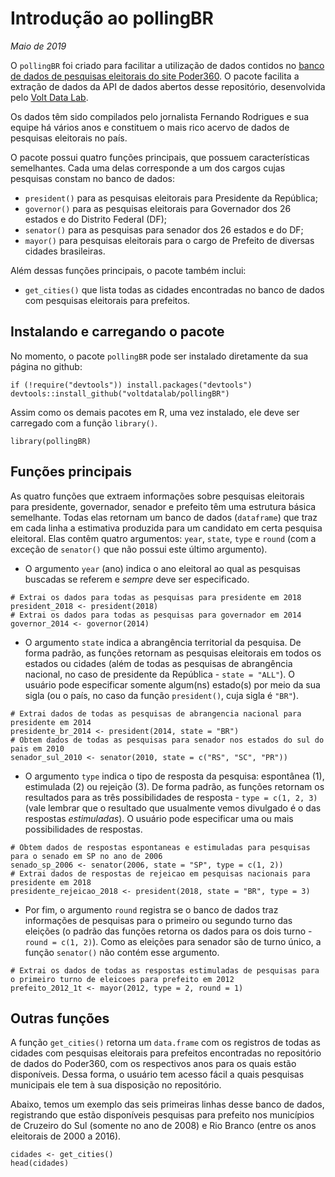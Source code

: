 # Introdução ao pollingBR

*Maio de 2019*

O `pollingBR` foi criado para facilitar a utilização de dados contidos no [banco de dados de pesquisas eleitorais do site Poder360](https://www.poder360.com.br/pesquisas-de-opiniao/api/). O pacote facilita a extração de dados da API de dados abertos desse repositório, desenvolvida pelo [Volt Data Lab](https://www.voltdata.info/).

Os dados têm sido compilados pelo jornalista Fernando Rodrigues e sua equipe há vários anos e constituem o mais rico acervo de dados de pesquisas eleitorais no país.

O pacote possui quatro funções principais, que possuem características semelhantes. Cada uma delas corresponde a um dos cargos cujas pesquisas constam no banco de dados:

* `president()` para as pesquisas eleitorais para Presidente da República;
* `governor()` para as pesquisas eleitorais para Governador dos 26 estados e do Distrito Federal (DF);
* `senator()` para as pesquisas para senador dos 26 estados e do DF;
* `mayor()` para pesquisas eleitorais para o cargo de Prefeito de diversas cidades brasileiras.

Além dessas funções principais, o pacote também inclui:

* `get_cities()` que lista todas as cidades encontradas no banco de dados com pesquisas eleitorais para prefeitos. 

## Instalando e carregando o pacote

No momento, o pacote `pollingBR` pode ser instalado diretamente da sua página no github:

```{r, eval = FALSE}
if (!require("devtools")) install.packages("devtools")
devtools::install_github("voltdatalab/pollingBR")
```

Assim como os demais pacotes em R, uma vez instalado, ele deve ser carregado com a função `library()`.

```{r, message=FALSE}
library(pollingBR)
```

## Funções principais

As quatro funções que extraem informações sobre pesquisas eleitorais para presidente, governador, senador e prefeito têm uma estrutura básica semelhante. Todas elas retornam um banco de dados (`dataframe`) que traz em cada linha a estimativa produzida para um candidato em certa pesquisa eleitoral.  Elas contêm quatro argumentos: `year`, `state`, `type` e `round` (com a exceção de `senator()` que não possui este último argumento).

* O argumento `year` (ano) indica o ano eleitoral ao qual as pesquisas buscadas se referem e *sempre* deve ser especificado.

```{r, message=FALSE}
# Extrai os dados para todas as pesquisas para presidente em 2018
president_2018 <- president(2018)
# Extrai os dados para todas as pesquisas para governador em 2014
governor_2014 <- governor(2014)
```

* O argumento `state` indica a abrangência territorial da pesquisa. De forma padrão, as funções retornam as pesquisas eleitorais em todos os estados ou cidades (além de todas as pesquisas de abrangência nacional, no caso de presidente da República - `state = "ALL"`). O usuário pode especificar somente algum(ns) estado(s) por meio da sua sigla (ou o país, no caso da função `president()`, cuja sigla é `"BR"`).

```{r, message=FALSE}
# Extrai dados de todas as pesquisas de abrangencia nacional para presidente em 2014
presidente_br_2014 <- president(2014, state = "BR")
# Obtem dados de todas as pesquisas para senador nos estados do sul do pais em 2010
senador_sul_2010 <- senator(2010, state = c("RS", "SC", "PR"))
```

* O argumento `type` indica o tipo de resposta da pesquisa: espontânea (1), estimulada (2) ou rejeição (3). De forma padrão, as funções retornam os resultados para as três possibilidades de resposta - `type = c(1, 2, 3)` (vale lembrar que o resultado que usualmente vemos divulgado é o das respostas *estimuladas*). O usuário pode especificar uma ou mais possibilidades de respostas.

```{r, message=FALSE}
# Obtem dados de respostas espontaneas e estimuladas para pesquisas para o senado em SP no ano de 2006
senado_sp_2006 <- senator(2006, state = "SP", type = c(1, 2))
# Extrai dados de respostas de rejeicao em pesquisas nacionais para presidente em 2018
presidente_rejeicao_2018 <- president(2018, state = "BR", type = 3)
```

* Por fim, o argumento `round` registra se o banco de dados traz informações de pesquisas para o primeiro ou segundo turno das eleições (o padrão das funções retorna os dados para os dois turno - `round = c(1, 2)`). Como as eleições para senador são de turno único, a função `senator()` não contém esse argumento.

```{r, message=FALSE}
# Extrai os dados de todas as respostas estimuladas de pesquisas para o primeiro turno de eleicoes para prefeito em 2012
prefeito_2012_1t <- mayor(2012, type = 2, round = 1)
```

## Outras funções

A função `get_cities()` retorna um `data.frame` com os registros de todas as cidades com pesquisas eleitorais para prefeitos encontradas no repositório de dados do Poder360, com os respectivos anos para os quais estão disponíveis. Dessa forma, o usuário tem acesso fácil a quais pesquisas municipais ele tem à sua disposição no repositório.

Abaixo, temos um exemplo das seis primeiras linhas desse banco de dados, registrando que estão disponíveis pesquisas para prefeito nos municípios de Cruzeiro do Sul (somente no ano de 2008) e Rio Branco (entre os anos eleitorais de 2000 a 2016).

```{r, message=FALSE}
cidades <- get_cities()
head(cidades)
```
